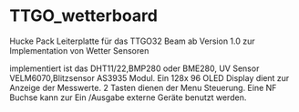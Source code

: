 # TTGO_wetterboard
Hucke Pack Leiterplatte für das TTGO32 Beam ab Version 1.0 zur Implementation von Wetter Sensoren

implementiert ist das DHT11/22,BMP280 oder BME280, UV Sensor VELM6070,Blitzsensor AS3935 Modul.
Ein 128x 96 OLED Display dient zur Anzeige der Messwerte. 2 Tasten dienen der Menu Steuerung.
Eine NF Buchse kann zur Ein /Ausgabe externe Geräte benutzt werden. 

